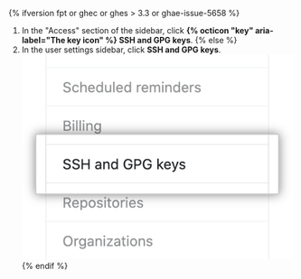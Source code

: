{% ifversion fpt or ghec or ghes > 3.3 or ghae-issue-5658 %}
1. In the "Access" section of the sidebar, click **{% octicon "key" aria-label="The key icon" %} SSH and GPG keys**.
{% else %}
1. In the user settings sidebar, click **SSH and GPG keys**.
![Authentication keys](/assets/images/help/settings/settings-sidebar-ssh-keys.png)
{% endif %}
